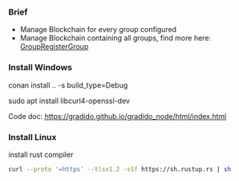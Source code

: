 
### Brief
- Manage Blockchain for every group configured
- Manage Blockchain containing all groups, find more here: [GroupRegisterGroup](https://gradido.github.io/gradido_node/classcontroller_1_1_group_register_group.html)

### Install Windows
conan install .. -s build_type=Debug

sudo apt install libcurl4-openssl-dev

Code doc: https://gradido.github.io/gradido_node/html/index.html

### Install Linux
install rust compiler
```bash
curl --proto '=https' --tlsv1.2 -sSf https://sh.rustup.rs | sh
```
